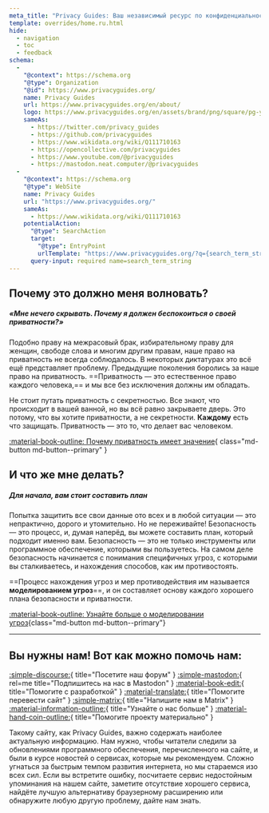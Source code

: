 ```yaml
---
meta_title: "Privacy Guides: Ваш независимый ресурс по конфиденциальности и безопасности"
template: overrides/home.ru.html
hide:
  - navigation
  - toc
  - feedback
schema:
  - 
    "@context": https://schema.org
    "@type": Organization
    "@id": https://www.privacyguides.org/
    name: Privacy Guides
    url: https://www.privacyguides.org/en/about/
    logo: https://www.privacyguides.org/en/assets/brand/png/square/pg-yellow.png
    sameAs:
      - https://twitter.com/privacy_guides
      - https://github.com/privacyguides
      - https://www.wikidata.org/wiki/Q111710163
      - https://opencollective.com/privacyguides
      - https://www.youtube.com/@privacyguides
      - https://mastodon.neat.computer/@privacyguides
  - 
    "@context": https://schema.org
    "@type": WebSite
    name: Privacy Guides
    url: "https://www.privacyguides.org/"
    sameAs:
      - https://www.wikidata.org/wiki/Q111710163
    potentialAction:
      "@type": SearchAction
      target:
        "@type": EntryPoint
        urlTemplate: "https://www.privacyguides.org/?q={search_term_string}"
      query-input: required name=search_term_string
---
```


<!-- markdownlint-disable-next-line -->
## Почему это должно меня волновать?

##### «Мне нечего скрывать. Почему я должен беспокоиться о своей приватности?»

Подобно праву на межрасовый брак, избирательному праву для женщин, свободе слова и многим другим правам, наше право на приватность не всегда соблюдалось. В некоторых диктатурах это всё ещё представляет проблему. Предыдущие поколения боролись за наше право на приватность. ==Приватность — это естественное право каждого человека,== и мы все без исключения должны им обладать.

Не стоит путать приватность с секретностью. Все знают, что происходит в вашей ванной, но вы всё равно закрываете дверь. Это потому, что вы хотите приватности, а не секретности. **Каждому** есть что защищать. Приватность — это то, что делает вас человеком.

[:material-book-outline: Почему приватность имеет значение](basics/why-privacy-matters.md){ class="md-button md-button--primary" }

## И что же мне делать?

##### Для начала, вам стоит составить план

Попытка защитить все свои данные ото всех и в любой ситуации — это непрактично, дорого и утомительно. Но не переживайте! Безопасность — это процесс, и, думая наперёд, вы можете составить план, который подходит именно вам. Безопасность — это не только инструменты или программное обеспечение, которыми вы пользуетесь. На самом деле безопасность начинается с понимания специфичных угроз, с которыми вы сталкиваетесь, и нахождения способов, как им противостоять.

==Процесс нахождения угроз и мер противодействия им называется **моделированием угроз**==, и он составляет основу каждого хорошего плана безопасности и приватности.

[:material-book-outline: Узнайте больше о моделировании угроз](basics/threat-modeling.md){class="md-button md-button--primary"}

---

## Вы нужны нам! Вот как можно помочь нам:

[:simple-discourse:](https://discuss.privacyguides.net/){ title="Посетите наш форум" }
[:simple-mastodon:](https://mastodon.neat.computer/@privacyguides){ rel=me title="Подпишитесь на нас в Mastodon" }
[:material-book-edit:](https://github.com/privacyguides/privacyguides.org){ title="Помогите с разработкой" }
[:material-translate:](https://matrix.to/#/#pg-i18n:aragon.sh){ title="Помогите перевести сайт" }
[:simple-matrix:](https://matrix.to/#/#privacyguides:matrix.org){ title="Напишите нам в Matrix" }
[:material-information-outline:](about/index.md){ title="Узнайте о нас больше" }
[:material-hand-coin-outline:](about/donate.md){ title="Помогите проекту материально" }

Такому сайту, как Privacy Guides, важно содержать наиболее актуальную информацию. Нам нужно, чтобы читатели следили за обновлениями программного обеспечения, перечисленного на сайте, и были в курсе новостей о сервисах, которые мы рекомендуем. Сложно угнаться за быстрым темпом развития интернета, но мы стараемся изо всех сил. Если вы встретите ошибку, посчитаете сервис недостойным упоминания на нашем сайте, заметите отсутствие хорошего сервиса, найдёте лучшую альтернативу браузерному расширению или обнаружите любую другую проблему, дайте нам знать.
